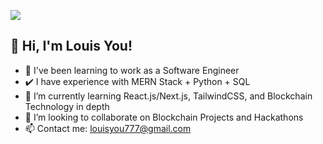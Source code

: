 ![](https://user-images.githubusercontent.com/81671608/164879257-9d0c7413-8f6b-40c9-8954-361ca5c7c6a8.gif)
## 👋 Hi, I'm Louis You!
- 🏫 I've been learning to work as a Software Engineer
- ✔️ I have experience with MERN Stack + Python + SQL
- 📖 I’m currently learning React.js/Next.js, TailwindCSS, and Blockchain Technology in depth
- 💞️ I’m looking to collaborate on Blockchain Projects and Hackathons
- 📫 Contact me: louisyou777@gmail.com

<!---
YouCodes/YouCodes is a ✨ special ✨ repository because its `README.md` (this file) appears on your GitHub profile.
You can click the Preview link to take a look at your changes.
--->
